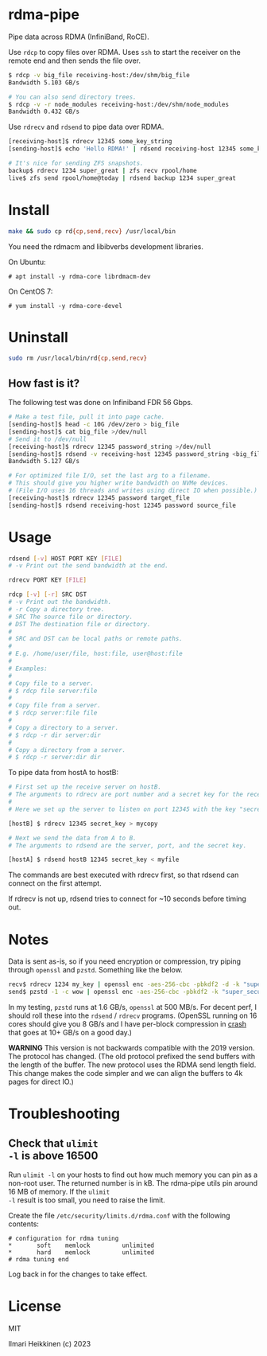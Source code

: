 # rdma-pipe

Pipe data across RDMA (InfiniBand, RoCE).

Use `rdcp` to copy files over RDMA. Uses `ssh` to start the receiver on the remote end and then sends the file over.

```bash
$ rdcp -v big_file receiving-host:/dev/shm/big_file
Bandwidth 5.103 GB/s

# You can also send directory trees.
$ rdcp -v -r node_modules receiving-host:/dev/shm/node_modules
Bandwidth 0.432 GB/s
```

Use `rdrecv` and `rdsend` to pipe data over RDMA.

```bash
[receiving-host]$ rdrecv 12345 some_key_string
[sending-host]$ echo 'Hello RDMA!' | rdsend receiving-host 12345 some_key_string

# It's nice for sending ZFS snapshots.
backup$ rdrecv 1234 super_great | zfs recv rpool/home
live$ zfs send rpool/home@today | rdsend backup 1234 super_great
```

# Install

```bash
make && sudo cp rd{cp,send,recv} /usr/local/bin
```

You need the rdmacm and libibverbs development libraries.

On Ubuntu:

    # apt install -y rdma-core librdmacm-dev

On CentOS 7:

    # yum install -y rdma-core-devel

# Uninstall

```bash
sudo rm /usr/local/bin/rd{cp,send,recv}
```

## How fast is it?

The following test was done on Infiniband FDR 56 Gbps.

```bash
# Make a test file, pull it into page cache.
[sending-host]$ head -c 10G /dev/zero > big_file
[sending-host]$ cat big_file >/dev/null
# Send it to /dev/null
[receiving-host]$ rdrecv 12345 password_string >/dev/null
[sending-host]$ rdsend -v receiving-host 12345 password_string <big_file
Bandwidth 5.127 GB/s

# For optimized file I/O, set the last arg to a filename.
# This should give you higher write bandwidth on NVMe devices.
# (File I/O uses 16 threads and writes using direct IO when possible.)
[receiving-host]$ rdrecv 12345 password target_file
[sending-host]$ rdsend receiving-host 12345 password source_file
```

# Usage

```bash
rdsend [-v] HOST PORT KEY [FILE]
# -v Print out the send bandwidth at the end.

rdrecv PORT KEY [FILE]

rdcp [-v] [-r] SRC DST
# -v Print out the bandwidth.
# -r Copy a directory tree.
# SRC The source file or directory.
# DST The destination file or directory.
#
# SRC and DST can be local paths or remote paths.
#
# E.g. /home/user/file, host:file, user@host:file
#
# Examples:
#
# Copy file to a server.
# $ rdcp file server:file
#
# Copy file from a server.
# $ rdcp server:file file
#
# Copy a directory to a server.
# $ rdcp -r dir server:dir
#
# Copy a directory from a server.
# $ rdcp -r server:dir dir
```

To pipe data from hostA to hostB:
```bash
# First set up the receive server on hostB.
# The arguments to rdrecv are port number and a secret key for the receive.
#
# Here we set up the server to listen on port 12345 with the key "secret_key".

[hostB] $ rdrecv 12345 secret_key > mycopy

# Next we send the data from A to B.
# The arguments to rdsend are the server, port, and the secret key.

[hostA] $ rdsend hostB 12345 secret_key < myfile
```

The commands are best executed with rdrecv first, so that rdsend can connect on the first attempt. 

If rdrecv is not up, rdsend tries to connect for ~10 seconds before timing out.

# Notes

Data is sent as-is, so if you need encryption or compression, try piping through `openssl` and `pzstd`. Something like the below.

```bash
recv$ rdrecv 1234 my_key | openssl enc -aes-256-cbc -pbkdf2 -d -k "super_secure" | pzstd -d > wow
send$ pzstd -1 -c wow | openssl enc -aes-256-cbc -pbkdf2 -k "super_secure" | rdsend recv 1234 my_key
```

In my testing, `pzstd` runs at 1.6 GB/s, `openssl` at 500 MB/s. For decent perf, I should roll these into the `rdsend` / `rdrecv` programs.
(OpenSSL running on 16 cores should give you 8 GB/s and I have per-block compression in [crash](https://github.com/kig/crash) that goes at 10+ GB/s on a good day.)

**WARNING** This version is not backwards compatible with the 2019 version. The protocol has changed.
(The old protocol prefixed the send buffers with the length of the buffer. The new protocol uses the RDMA send length field. This change makes the code simpler and we can align the buffers to 4k pages for direct IO.)


# Troubleshooting

## Check that <code>ulimit -l</code> is above 16500

Run <code>ulimit -l</code> on your hosts to find out how much memory you can pin as a non-root user. 
The returned number is in kB. The rdma-pipe utils pin around 16 MB of memory. 
If the <code>ulimit -l</code> result is too small, you need to raise the limit.

Create the file <code>/etc/security/limits.d/rdma.conf</code> with the following contents:

    # configuration for rdma tuning
    *       soft    memlock         unlimited
    *       hard    memlock         unlimited
    # rdma tuning end

Log back in for the changes to take effect.


# License

MIT

Ilmari Heikkinen (c) 2023
